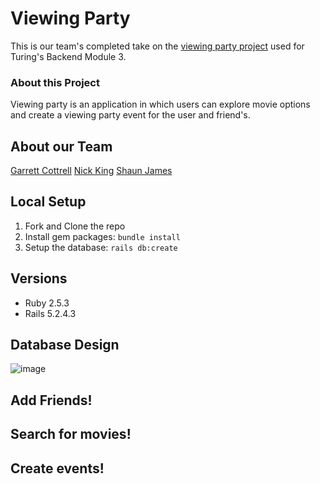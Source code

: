 # Viewing Party

This is our team's completed take on the [viewing party project](https://backend.turing.io/module3/projects/viewing_party) used for Turing's Backend Module 3.

### About this Project

Viewing party is an application in which users can explore movie options and create a viewing party event for the user and friend's.

## About our Team

[Garrett Cottrell](https://github.com/GarrettCottrell)
[Nick King](https://github.com/nmking22)
[Shaun James](https://github.com/shaundanejames)

## Local Setup

1. Fork and Clone the repo
2. Install gem packages: `bundle install`
3. Setup the database: `rails db:create`


## Versions

- Ruby 2.5.3
- Rails 5.2.4.3


## Database Design
![image](https://user-images.githubusercontent.com/58994078/101720185-29f41480-3a62-11eb-9a00-cac64e09234b.png)

## Add Friends!

## Search for movies!

## Create events!
